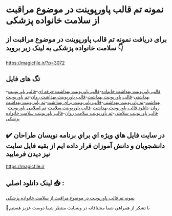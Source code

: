 # نمونه تم قالب پاورپوینت در موضوع مراقبت از سلامت خانواده پزشکی

## برای دریافت نمونه تم قالب پاورپوینت در موضوع مراقبت از سلامت خانواده پزشکی به لینک زیر بروید 👇

https://magicfile.ir/?p=3072

## تگ های فایل

-[قالب پاورپوینت بهداشت خانواده](https://magicfile.ir/product/%d9%82%d8%a7%d9%84%d8%a8%d9%be%d8%a7%d9%88%d8%b1%d9%be%d9%88%db%8c%d9%86%d8%aa-%d8%af%d8%b1-%d9%85%d9%88%d8%b6%d9%88%d8%b9-%d9%85%d8%b1%d8%a7%d9%82%d8%a8%d8%aa-%d8%a7%d8%b2-%d8%b3%d9%84%d8%a7%d9%85%d8%aa-%d8%ae%d8%a7%d9%86%d9%88%d8%a7%d8%af%d9%87-%d9%be%d8%b2%d8%b4%da%a9%db%8c/)-[قالب پاورپوینت بهداشت حرفه ای](https://magicfile.ir/product/%d9%82%d8%a7%d9%84%d8%a8%d9%be%d8%a7%d9%88%d8%b1%d9%be%d9%88%db%8c%d9%86%d8%aa-%d8%af%d8%b1-%d9%85%d9%88%d8%b6%d9%88%d8%b9-%d9%85%d8%b1%d8%a7%d9%82%d8%a8%d8%aa-%d8%a7%d8%b2-%d8%b3%d9%84%d8%a7%d9%85%d8%aa-%d8%ae%d8%a7%d9%86%d9%88%d8%a7%d8%af%d9%87-%d9%be%d8%b2%d8%b4%da%a9%db%8c/)-[قالب پاورپوینت بهداشتی](https://magicfile.ir/product/%d9%82%d8%a7%d9%84%d8%a8%d9%be%d8%a7%d9%88%d8%b1%d9%be%d9%88%db%8c%d9%86%d8%aa-%d8%af%d8%b1-%d9%85%d9%88%d8%b6%d9%88%d8%b9-%d9%85%d8%b1%d8%a7%d9%82%d8%a8%d8%aa-%d8%a7%d8%b2-%d8%b3%d9%84%d8%a7%d9%85%d8%aa-%d8%ae%d8%a7%d9%86%d9%88%d8%a7%d8%af%d9%87-%d9%be%d8%b2%d8%b4%da%a9%db%8c/)-[قالب پاورپوینت بهداشت](https://magicfile.ir/product/%d9%82%d8%a7%d9%84%d8%a8%d9%be%d8%a7%d9%88%d8%b1%d9%be%d9%88%db%8c%d9%86%d8%aa-%d8%af%d8%b1-%d9%85%d9%88%d8%b6%d9%88%d8%b9-%d9%85%d8%b1%d8%a7%d9%82%d8%a8%d8%aa-%d8%a7%d8%b2-%d8%b3%d9%84%d8%a7%d9%85%d8%aa-%d8%ae%d8%a7%d9%86%d9%88%d8%a7%d8%af%d9%87-%d9%be%d8%b2%d8%b4%da%a9%db%8c/)-[قالب پاورپوینت بهداشت روان](https://magicfile.ir/product/%d9%82%d8%a7%d9%84%d8%a8%d9%be%d8%a7%d9%88%d8%b1%d9%be%d9%88%db%8c%d9%86%d8%aa-%d8%af%d8%b1-%d9%85%d9%88%d8%b6%d9%88%d8%b9-%d9%85%d8%b1%d8%a7%d9%82%d8%a8%d8%aa-%d8%a7%d8%b2-%d8%b3%d9%84%d8%a7%d9%85%d8%aa-%d8%ae%d8%a7%d9%86%d9%88%d8%a7%d8%af%d9%87-%d9%be%d8%b2%d8%b4%da%a9%db%8c/)-[تم پاورپوینت بهداشت](https://magicfile.ir/product/%d9%82%d8%a7%d9%84%d8%a8%d9%be%d8%a7%d9%88%d8%b1%d9%be%d9%88%db%8c%d9%86%d8%aa-%d8%af%d8%b1-%d9%85%d9%88%d8%b6%d9%88%d8%b9-%d9%85%d8%b1%d8%a7%d9%82%d8%a8%d8%aa-%d8%a7%d8%b2-%d8%b3%d9%84%d8%a7%d9%85%d8%aa-%d8%ae%d8%a7%d9%86%d9%88%d8%a7%d8%af%d9%87-%d9%be%d8%b2%d8%b4%da%a9%db%8c/)-[تم پاورپوینت بهداشتی](https://magicfile.ir/product/%d9%82%d8%a7%d9%84%d8%a8%d9%be%d8%a7%d9%88%d8%b1%d9%be%d9%88%db%8c%d9%86%d8%aa-%d8%af%d8%b1-%d9%85%d9%88%d8%b6%d9%88%d8%b9-%d9%85%d8%b1%d8%a7%d9%82%d8%a8%d8%aa-%d8%a7%d8%b2-%d8%b3%d9%84%d8%a7%d9%85%d8%aa-%d8%ae%d8%a7%d9%86%d9%88%d8%a7%d8%af%d9%87-%d9%be%d8%b2%d8%b4%da%a9%db%8c/)-[قالب پاورپوینت برای بهداشت](https://magicfile.ir/product/%d9%82%d8%a7%d9%84%d8%a8%d9%be%d8%a7%d9%88%d8%b1%d9%be%d9%88%db%8c%d9%86%d8%aa-%d8%af%d8%b1-%d9%85%d9%88%d8%b6%d9%88%d8%b9-%d9%85%d8%b1%d8%a7%d9%82%d8%a8%d8%aa-%d8%a7%d8%b2-%d8%b3%d9%84%d8%a7%d9%85%d8%aa-%d8%ae%d8%a7%d9%86%d9%88%d8%a7%d8%af%d9%87-%d9%be%d8%b2%d8%b4%da%a9%db%8c/)-[تم پاورپوینت بهداشت روان](https://magicfile.ir/product/%d9%82%d8%a7%d9%84%d8%a8%d9%be%d8%a7%d9%88%d8%b1%d9%be%d9%88%db%8c%d9%86%d8%aa-%d8%af%d8%b1-%d9%85%d9%88%d8%b6%d9%88%d8%b9-%d9%85%d8%b1%d8%a7%d9%82%d8%a8%d8%aa-%d8%a7%d8%b2-%d8%b3%d9%84%d8%a7%d9%85%d8%aa-%d8%ae%d8%a7%d9%86%d9%88%d8%a7%d8%af%d9%87-%d9%be%d8%b2%d8%b4%da%a9%db%8c/)-[دانلود قالب پاورپوینت بهداشت](https://magicfile.ir/product/%d9%82%d8%a7%d9%84%d8%a8%d9%be%d8%a7%d9%88%d8%b1%d9%be%d9%88%db%8c%d9%86%d8%aa-%d8%af%d8%b1-%d9%85%d9%88%d8%b6%d9%88%d8%b9-%d9%85%d8%b1%d8%a7%d9%82%d8%a8%d8%aa-%d8%a7%d8%b2-%d8%b3%d9%84%d8%a7%d9%85%d8%aa-%d8%ae%d8%a7%d9%86%d9%88%d8%a7%d8%af%d9%87-%d9%be%d8%b2%d8%b4%da%a9%db%8c/)-[قالب پاورپوینت سلامت](https://magicfile.ir/product/%d9%82%d8%a7%d9%84%d8%a8%d9%be%d8%a7%d9%88%d8%b1%d9%be%d9%88%db%8c%d9%86%d8%aa-%d8%af%d8%b1-%d9%85%d9%88%d8%b6%d9%88%d8%b9-%d9%85%d8%b1%d8%a7%d9%82%d8%a8%d8%aa-%d8%a7%d8%b2-%d8%b3%d9%84%d8%a7%d9%85%d8%aa-%d8%ae%d8%a7%d9%86%d9%88%d8%a7%d8%af%d9%87-%d9%be%d8%b2%d8%b4%da%a9%db%8c/)-[تم اسلامی پاورپوینت](https://magicfile.ir/product/%d9%82%d8%a7%d9%84%d8%a8%d9%be%d8%a7%d9%88%d8%b1%d9%be%d9%88%db%8c%d9%86%d8%aa-%d8%af%d8%b1-%d9%85%d9%88%d8%b6%d9%88%d8%b9-%d9%85%d8%b1%d8%a7%d9%82%d8%a8%d8%aa-%d8%a7%d8%b2-%d8%b3%d9%84%d8%a7%d9%85%d8%aa-%d8%ae%d8%a7%d9%86%d9%88%d8%a7%d8%af%d9%87-%d9%be%d8%b2%d8%b4%da%a9%db%8c/)-[قالب پاورپوینت سلامتی](https://magicfile.ir/product/%d9%82%d8%a7%d9%84%d8%a8%d9%be%d8%a7%d9%88%d8%b1%d9%be%d9%88%db%8c%d9%86%d8%aa-%d8%af%d8%b1-%d9%85%d9%88%d8%b6%d9%88%d8%b9-%d9%85%d8%b1%d8%a7%d9%82%d8%a8%d8%aa-%d8%a7%d8%b2-%d8%b3%d9%84%d8%a7%d9%85%d8%aa-%d8%ae%d8%a7%d9%86%d9%88%d8%a7%d8%af%d9%87-%d9%be%d8%b2%d8%b4%da%a9%db%8c/)-[تم پاورپوینت سلامت روان](https://magicfile.ir/product/%d9%82%d8%a7%d9%84%d8%a8%d9%be%d8%a7%d9%88%d8%b1%d9%be%d9%88%db%8c%d9%86%d8%aa-%d8%af%d8%b1-%d9%85%d9%88%d8%b6%d9%88%d8%b9-%d9%85%d8%b1%d8%a7%d9%82%d8%a8%d8%aa-%d8%a7%d8%b2-%d8%b3%d9%84%d8%a7%d9%85%d8%aa-%d8%ae%d8%a7%d9%86%d9%88%d8%a7%d8%af%d9%87-%d9%be%d8%b2%d8%b4%da%a9%db%8c/)-[قالب پاورپوینت سلامت خانواده پزشکی](https://magicfile.ir/product/%d9%82%d8%a7%d9%84%d8%a8%d9%be%d8%a7%d9%88%d8%b1%d9%be%d9%88%db%8c%d9%86%d8%aa-%d8%af%d8%b1-%d9%85%d9%88%d8%b6%d9%88%d8%b9-%d9%85%d8%b1%d8%a7%d9%82%d8%a8%d8%aa-%d8%a7%d8%b2-%d8%b3%d9%84%d8%a7%d9%85%d8%aa-%d8%ae%d8%a7%d9%86%d9%88%d8%a7%d8%af%d9%87-%d9%be%d8%b2%d8%b4%da%a9%db%8c/)

## ✔️ در سايت فايل هاي ويژه اي براي برنامه نويسان طراحان دانشجويان و دانش آموزان قرار داده ايم از بقيه فايل سايت نيز ديدن فرماييد

https://magicfile.ir


## لينک دانلود اصلي 📥 :

[نمونه تم قالب پاورپوینت در موضوع مراقبت از سلامت خانواده پزشکی](https://magicfile.ir/product/%d9%82%d8%a7%d9%84%d8%a8%d9%be%d8%a7%d9%88%d8%b1%d9%be%d9%88%db%8c%d9%86%d8%aa-%d8%af%d8%b1-%d9%85%d9%88%d8%b6%d9%88%d8%b9-%d9%85%d8%b1%d8%a7%d9%82%d8%a8%d8%aa-%d8%a7%d8%b2-%d8%b3%d9%84%d8%a7%d9%85%d8%aa-%d8%ae%d8%a7%d9%86%d9%88%d8%a7%d8%af%d9%87-%d9%be%d8%b2%d8%b4%da%a9%db%8c/) 


🙏با تشکر از همراهي شما مشتاقانه در وبسایت منتظر شما دوست عزیز هستیم


